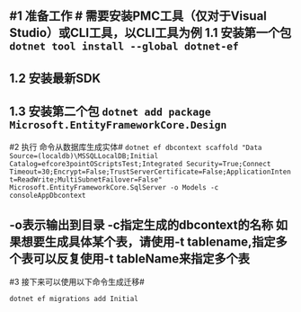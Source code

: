 #1 准备工作 #
需要安装PMC工具（仅对于Visual Studio）或CLI工具，以CLI工具为例
1.1 安装第一个包
`dotnet tool install --global dotnet-ef`
---
1.2 安装最新SDK
---
1.3 安装第二个包
`dotnet add package Microsoft.EntityFrameworkCore.Design`
---
#2 执行 命令从数据库生成实体#
`dotnet ef dbcontext scaffold "Data Source=(localdb)\MSSQLLocalDB;Initial Catalog=efcore3pointOScriptsTest;Integrated Security=True;Connect Timeout=30;Encrypt=False;TrustServerCertificate=False;ApplicationIntent=ReadWrite;MultiSubnetFailover=False"  Microsoft.EntityFrameworkCore.SqlServer -o Models -c consoleAppDbcontext`

-o表示输出到目录 -c指定生成的dbcontext的名称
如果想要生成具体某个表，请使用-t tablename,指定多个表可以反复使用-t tableName来指定多个表
---
#3 接下来可以使用以下命令生成迁移#

`dotnet ef migrations add Initial`

